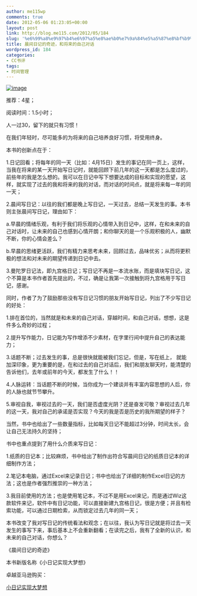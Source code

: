 ```yaml
---
author: me115wp
comments: true
date: 2012-05-06 01:23:05+00:00
layout: post
link: http://blog.me115.com/2012/05/184
slug: '%e6%99%a8%e9%97%b4%e6%97%a5%e8%ae%b0%e7%9a%84%e5%a5%87%e8%bf%b9%ef%bc%8c%e5%92%8c%e5%b0%86%e6%9d%a5%e7%9a%84%e8%87%aa%e5%b7%b1%e5%af%b9%e8%af%9d'
title: 晨间日记的奇迹，和将来的自己对话
wordpress_id: 184
categories:
- CC书评
tags:
- 时间管理
---
```


[![image](http://blog/wp-content/uploads/2012/05/image.png)](http://www.amazon.cn/gp/product/B005UISL8A/ref=as_li_qf_sp_asin_tl?ie=UTF8&tag=20100506-23&linkCode=as2&camp=536&creative=3200&creativeASIN=B005UISL8A)

 

推荐：4星；

 

阅读时间：1.5小时；

 

人一过30，留下的就只有习惯！

 

在我们年轻时，尽可能多的为将来的自己培养良好习惯，将受用终身。

 

本书的创新点在于：

 

1.日记回看；将每年的同一天（比如：4月15日）发生的事记在同一页上，这样，当我在将来的某一天开始写日记时，就能回顾下前几年的这一天都是怎么度过的，前些年的我是怎么想的。我可以在日记中写下想要达成的目标和实现的愿望，这样，就实现了过去的我和将来的我的对话，而对话的时间点，就是将来每一年的同一天；

 

2.晨间写日记：以往的我们都是晚上写日记，一天过去，总结一天发生的事。本书则主张晨间写日记，理由如下：

 

a.早晨的情绪乐观，有利于我们将乐观的心情带入到日记中，这样，在和未来的自己对话时，让未来的自己也感到心情开朗；和你聊天的是一个乐观积极的人，幽默不断，你的心情会差么？

 

b.早晨的思绪更活跃，我们有精力来思考未来，回顾过去，品味优劣；从而将更积极的想法和对未来的期望传递到日记中去。

 

3.曼陀罗日记法，即九宫格日记；写日记不再是一本流水账，而是填块写日记，这个不算是本书作者首先提出的，不过，确是让我第一次接触到将九宫格用于写日记，感谢。

 

 

同时，作者了为了鼓励那些没有写日记习惯的朋友开始写日记，列出了不少写日记的好处：

 

1.排在首位的，当然就是和未来的自己对话，穿越时间，和自己对话，想想，这是件多么奇妙的过程；

 

2.提升写作能力，日记能为写作增添不少素材，在字里行间中提升自己的表达能力；

 

3.话题不断；过去发生的事，总是很快就能被我们忘记，但是，写在纸上， 就能加深印象，更为重要的是，在和过去的自己对话后，我们和朋友聊天时，能清楚的告诉他们，去年或前年的今天，都发生了什么！！

 

4.人脉运转：当话题不断的时候，当你成为一个建谈并有丰富内容思想的人后，你的人脉也就节节攀升。

 

5.审视自我，审视过去的一天，我们是否虚度光阴？还是奋发可敬？审视过去几年的这一天，我对自己的承诺是否实现？今天的我是否是历史的我所期望的样子？

 

 

当然，书中也给出了一些数量指标，比如每天日记不能超过3分钟，时间太长，会让自己无法持久的坚持；

 

书中也重点提到了用什么介质来写日记：

 

1.纸质的日记本；比较麻烦，书中给出了制作出符合写晨间日记的纸质日记本的详细制作方法；

 

2.笔记本电脑，通过Excel来记录日记；书中也给出了详细的制作Excel日记的方法；这也是作者强烈推崇的一种方法；

 

3.我目前使用的方法；也是使用笔记本，不过不是用Excel来记，而是通过Wiz这款软件来记，软件中有日记功能，可以直接新建九宫格日记，很是方便；并且有检索功能，可以通过日期检索，从而锁定过去几年的同一天；

 

 

本书改变了我对写日记的传统看法和观念；在以往，我认为写日记就是将过去一天发生的事写下来，事后基本上不会重新翻看；在读完之后，我有了全新的认识，和未来的自己对话，你想么？

 

 

《晨间日记的奇迹》

 

本书新版名称《小日记实现大梦想》

 

卓越亚马逊购买：

 

[小日记实现大梦想](http://www.amazon.cn/gp/product/B005UISL8A/ref=as_li_qf_sp_asin_tl?ie=UTF8&tag=20100506-23&linkCode=as2&camp=536&creative=3200&creativeASIN=B005UISL8A)

 
